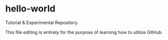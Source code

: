 # hello-world
Tutorial & Experimental Repository

This file editing is entirely for the purpose of learning how to utilize GitHub.

